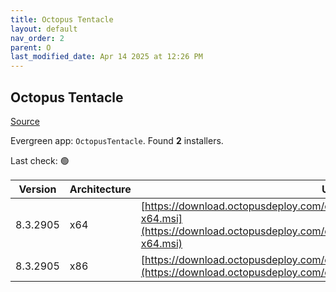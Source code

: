 ```yaml
---
title: Octopus Tentacle
layout: default
nav_order: 2
parent: O
last_modified_date: Apr 14 2025 at 12:26 PM
---
```


## Octopus Tentacle

[Source](https://octopus.com/)

Evergreen app: `OctopusTentacle`. Found **2** installers.

Last check: 🟢

| Version  | Architecture | URI                                                                                                                                                          |
| -------- | ------------ | ------------------------------------------------------------------------------------------------------------------------------------------------------------ |
| 8.3.2905 | x64          | [https://download.octopusdeploy.com/octopus/Octopus.Tentacle.8.3.2905-x64.msi](https://download.octopusdeploy.com/octopus/Octopus.Tentacle.8.3.2905-x64.msi) |
| 8.3.2905 | x86          | [https://download.octopusdeploy.com/octopus/Octopus.Tentacle.8.3.2905.msi](https://download.octopusdeploy.com/octopus/Octopus.Tentacle.8.3.2905.msi)         |
